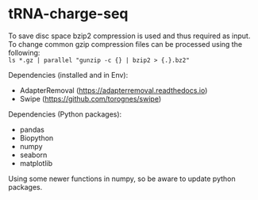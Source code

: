 # tRNA-charge-seq

To save disc space bzip2 compression is used and thus required as input.
To change common gzip compression files can be processed using the following:  
`ls *.gz | parallel "gunzip -c {} | bzip2 > {.}.bz2"`



Dependencies (installed and in Env):
* AdapterRemoval (https://adapterremoval.readthedocs.io)
* Swipe (https://github.com/torognes/swipe)

Dependencies (Python packages):
* pandas
* Biopython
* numpy
* seaborn
* matplotlib



Using some newer functions in numpy, so be aware to update python packages.
